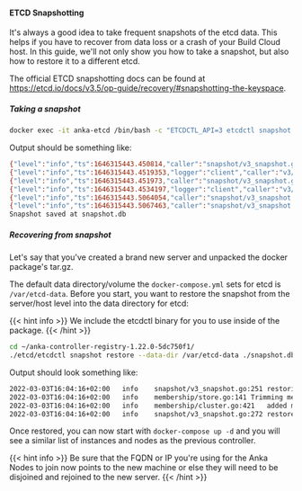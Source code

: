 

#### ETCD Snapshotting

It's always a good idea to take frequent snapshots of the etcd data. This helps if you have to recover from data loss or a crash of your Build Cloud host. In this guide, we'll not only show you how to take a snapshot, but also how to restore it to a different etcd.

The official ETCD snapshotting docs can be found at https://etcd.io/docs/v3.5/op-guide/recovery/#snapshotting-the-keyspace.

##### Taking a snapshot

```bash
docker exec -it anka-etcd /bin/bash -c "ETCDCTL_API=3 etcdctl snapshot save snapshot.db" && docker cp anka-etcd:/snapshot ./
```

Output should be something like:

```bash
{"level":"info","ts":1646315443.450814,"caller":"snapshot/v3_snapshot.go:68","msg":"created temporary db file","path":"snapshot.db.part"}
{"level":"info","ts":1646315443.4519353,"logger":"client","caller":"v3/maintenance.go:211","msg":"opened snapshot stream; downloading"}
{"level":"info","ts":1646315443.451973,"caller":"snapshot/v3_snapshot.go:76","msg":"fetching snapshot","endpoint":"127.0.0.1:2379"}
{"level":"info","ts":1646315443.4534197,"logger":"client","caller":"v3/maintenance.go:219","msg":"completed snapshot read; closing"}
{"level":"info","ts":1646315443.5064054,"caller":"snapshot/v3_snapshot.go:91","msg":"fetched snapshot","endpoint":"127.0.0.1:2379","size":"41 kB","took":"now"}
{"level":"info","ts":1646315443.5067463,"caller":"snapshot/v3_snapshot.go:100","msg":"saved","path":"snapshot.db"}
Snapshot saved at snapshot.db
```

##### Recovering from snapshot

Let's say that you've created a brand new server and unpacked the docker package's tar.gz.

The default data directory/volume the `docker-compose.yml` sets for etcd is `/var/etcd-data`. Before you start, you want to restore the snapshot from the server/host level into the data directory for etcd:

{{< hint info >}}
We include the etcdctl binary for you to use inside of the package.
{{< /hint >}}

```bash
cd ~/anka-controller-registry-1.22.0-5dc750f1/
./etcd/etcdctl snapshot restore --data-dir /var/etcd-data ./snapshot.db
```

Output should look something like:

```bash
2022-03-03T16:04:16+02:00	info	snapshot/v3_snapshot.go:251	restoring snapshot	{"path": "snapshot.db", "wal-dir": "etcd-data/member/wal", "data-dir": "etcd-data", "snap-dir": "etcd-data/member/snap", "stack": "go.etcd.io/etcd/etcdutl/v3/snapshot.(*v3Manager).Restore\n\t/tmp/etcd-release-3.5.1/etcd/release/etcd/etcdutl/snapshot/v3_snapshot.go:257\ngo.etcd.io/etcd/etcdutl/v3/etcdutl.SnapshotRestoreCommandFunc\n\t/tmp/etcd-release-3.5.1/etcd/release/etcd/etcdutl/etcdutl/snapshot_command.go:147\ngo.etcd.io/etcd/etcdctl/v3/ctlv3/command.snapshotRestoreCommandFunc\n\t/tmp/etcd-release-3.5.1/etcd/release/etcd/etcdctl/ctlv3/command/snapshot_command.go:128\ngithub.com/spf13/cobra.(*Command).execute\n\t/home/remote/sbatsche/.gvm/pkgsets/go1.16.3/global/pkg/mod/github.com/spf13/cobra@v1.1.3/command.go:856\ngithub.com/spf13/cobra.(*Command).ExecuteC\n\t/home/remote/sbatsche/.gvm/pkgsets/go1.16.3/global/pkg/mod/github.com/spf13/cobra@v1.1.3/command.go:960\ngithub.com/spf13/cobra.(*Command).Execute\n\t/home/remote/sbatsche/.gvm/pkgsets/go1.16.3/global/pkg/mod/github.com/spf13/cobra@v1.1.3/command.go:897\ngo.etcd.io/etcd/etcdctl/v3/ctlv3.Start\n\t/tmp/etcd-release-3.5.1/etcd/release/etcd/etcdctl/ctlv3/ctl.go:107\ngo.etcd.io/etcd/etcdctl/v3/ctlv3.MustStart\n\t/tmp/etcd-release-3.5.1/etcd/release/etcd/etcdctl/ctlv3/ctl.go:111\nmain.main\n\t/tmp/etcd-release-3.5.1/etcd/release/etcd/etcdctl/main.go:59\nruntime.main\n\t/home/remote/sbatsche/.gvm/gos/go1.16.3/src/runtime/proc.go:225"}
2022-03-03T16:04:16+02:00	info	membership/store.go:141	Trimming membership information from the backend...
2022-03-03T16:04:16+02:00	info	membership/cluster.go:421	added member	{"cluster-id": "cdf818194e3a8c32", "local-member-id": "0", "added-peer-id": "8e9e05c52164694d", "added-peer-peer-urls": ["http://localhost:2380"]}
2022-03-03T16:04:16+02:00	info	snapshot/v3_snapshot.go:272	restored snapshot	{"path": "snapshot.db", "wal-dir": "etcd-data/member/wal", "data-dir": "etcd-data", "snap-dir": "etcd-data/member/snap"}
```

Once restored, you can now start with `docker-compose up -d` and you will see a similar list of instances and nodes as the previous controller.

{{< hint info >}}
Be sure that the FQDN or IP you're using for the Anka Nodes to join now points to the new machine or else they will need to be disjoined and rejoined to the new server.
{{< /hint >}}
